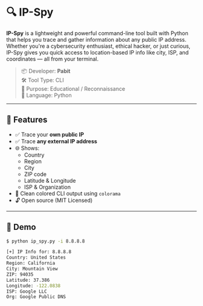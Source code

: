 # 🔍 IP-Spy

**IP-Spy** is a lightweight and powerful command-line tool built with Python that helps you trace and gather information about any public IP address. Whether you're a cybersecurity enthusiast, ethical hacker, or just curious, IP-Spy gives you quick access to location-based IP info like city, ISP, and coordinates — all from your terminal.

> 📦 Developer: **Pabit**  
> 🛠️ Tool Type: CLI  
> 🎯 Purpose: Educational / Reconnaissance  
> 🐍 Language: Python

---

## 🚀 Features

- ✅ Trace your **own public IP**
- ✅ Trace **any external IP address**
- 🌐 Shows:
  - Country
  - Region
  - City
  - ZIP code
  - Latitude & Longitude
  - ISP & Organization
- 🎨 Clean colored CLI output using `colorama`
- 🔓 Open source (MIT Licensed)

---

## 📸 Demo

```bash
$ python ip_spy.py -i 8.8.8.8

[+] IP Info for: 8.8.8.8
Country: United States
Region: California
City: Mountain View
ZIP: 94035
Latitude: 37.386
Longitude: -122.0838
ISP: Google LLC
Org: Google Public DNS
